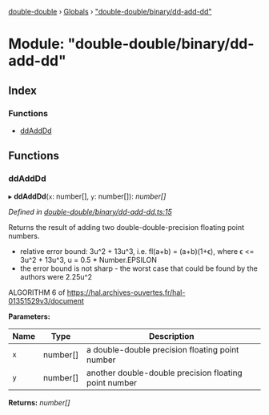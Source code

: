 [double-double](../README.md) › [Globals](../globals.md) › ["double-double/binary/dd-add-dd"](_double_double_binary_dd_add_dd_.md)

# Module: "double-double/binary/dd-add-dd"

## Index

### Functions

* [ddAddDd](_double_double_binary_dd_add_dd_.md#ddadddd)

## Functions

###  ddAddDd

▸ **ddAddDd**(`x`: number[], `y`: number[]): *number[]*

*Defined in [double-double/binary/dd-add-dd.ts:15](https://github.com/FlorisSteenkamp/double-double/blob/bf93768/src/double-double/binary/dd-add-dd.ts#L15)*

Returns the result of adding two double-double-precision floating point
numbers.

* relative error bound: 3u^2 + 13u^3, i.e. fl(a+b) = (a+b)(1+ϵ),
where ϵ <= 3u^2 + 13u^3, u = 0.5 * Number.EPSILON
* the error bound is not sharp - the worst case that could be found by the
authors were 2.25u^2

ALGORITHM 6 of https://hal.archives-ouvertes.fr/hal-01351529v3/document

**Parameters:**

Name | Type | Description |
------ | ------ | ------ |
`x` | number[] | a double-double precision floating point number |
`y` | number[] | another double-double precision floating point number  |

**Returns:** *number[]*
